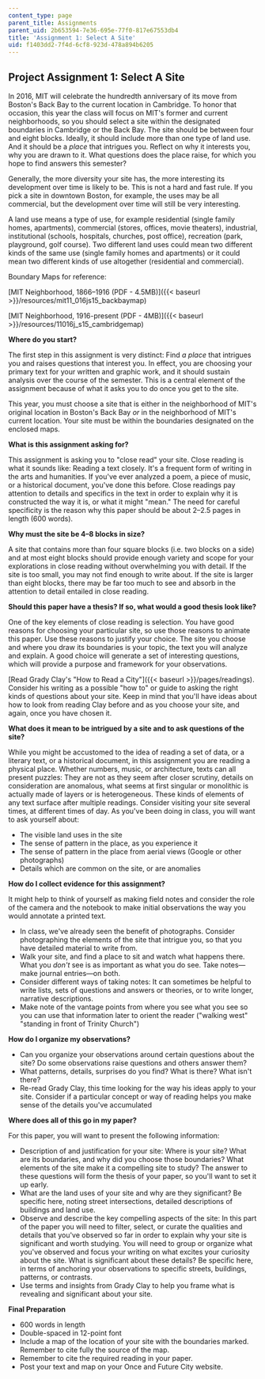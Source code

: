 ```yaml
---
content_type: page
parent_title: Assignments
parent_uid: 2b653594-7e36-695e-77f0-817e67553db4
title: 'Assignment 1: Select A Site'
uid: f1403dd2-7f4d-6cf8-923d-478a894b6205
---
```


Project Assignment 1: Select A Site
-----------------------------------

In 2016, MIT will celebrate the hundredth anniversary of its move from Boston's Back Bay to the current location in Cambridge. To honor that occasion, this year the class will focus on MIT's former and current neighborhoods, so you should select a site within the designated boundaries in Cambridge or the Back Bay. The site should be between four and eight blocks. Ideally, it should include more than one type of land use. And it should be a _place_ that intrigues you. Reflect on why it interests you, why you are drawn to it. What questions does the place raise, for which you hope to find answers this semester?

Generally, the more diversity your site has, the more interesting its development over time is likely to be. This is not a hard and fast rule. If you pick a site in downtown Boston, for example, the uses may be all commercial, but the development over time will still be very interesting.

A land use means a type of use, for example residential (single family homes, apartments), commercial (stores, offices, movie theaters), industrial, institutional (schools, hospitals, churches, post office), recreation (park, playground, golf course). Two different land uses could mean two different kinds of the same use (single family homes and apartments) or it could mean two different kinds of use altogether (residential and commercial).

Boundary Maps for reference:

[MIT Neighborhood, 1866–1916 (PDF - 4.5MB)]({{< baseurl >}}/resources/mit11_016js15_backbaymap)

[MIT Neighborhood, 1916-present (PDF - 4MB)]({{< baseurl >}}/resources/11016j_s15_cambridgemap)

**Where do you start?**

The first step in this assignment is very distinct: Find _a place_ that intrigues you and raises questions that interest you. In effect, you are choosing your primary text for your written and graphic work, and it should sustain analysis over the course of the semester. This is a central element of the assignment because of what it asks you to do once you get to the site.

This year, you must choose a site that is either in the neighborhood of MIT's original location in Boston's Back Bay _or_ in the neighborhood of MIT's current location. Your site must be within the boundaries designated on the enclosed maps.

**What is this assignment asking for?**

This assignment is asking you to "close read" your site. Close reading is what it sounds like: Reading a text closely. It's a frequent form of writing in the arts and humanities. If you've ever analyzed a poem, a piece of music, or a historical document, you've done this before. Close readings pay attention to details and specifics in the text in order to explain why it is constructed the way it is, or what it might "mean." The need for careful specificity is the reason why this paper should be about 2–2.5 pages in length (600 words).

**Why must the site be 4–8 blocks in size?**

A site that contains more than four square blocks (i.e. two blocks on a side) and at most eight blocks should provide enough variety and scope for your explorations in close reading without overwhelming you with detail. If the site is too small, you may not find enough to write about. If the site is larger than eight blocks, there may be far too much to see and absorb in the attention to detail entailed in close reading.

**Should this paper have a thesis? If so, what would a good thesis look like?**

One of the key elements of close reading is selection. You have good reasons for choosing your particular site, so use those reasons to animate this paper. Use these reasons to justify your choice. The site you choose and where you draw its boundaries is your topic, the text you will analyze and explain. A good choice will generate a set of interesting questions, which will provide a purpose and framework for your observations.

[Read Grady Clay's "How to Read a City"]({{< baseurl >}}/pages/readings). Consider his writing as a possible "how to" or guide to asking the right kinds of questions about your site. Keep in mind that you'll have ideas about how to look from reading Clay before and as you choose your site, and again, once you have chosen it.

**What does it mean to be intrigued by a site and to ask questions of the site?**

While you might be accustomed to the idea of reading a set of data, or a literary text, or a historical document, in this assignment you are reading a physical place. Whether numbers, music, or architecture, texts can all present puzzles: They are not as they seem after closer scrutiny, details on consideration are anomalous, what seems at first singular or monolithic is actually made of layers or is heterogeneous. These kinds of elements of any text surface after multiple readings. Consider visiting your site several times, at different times of day. As you've been doing in class, you will want to ask yourself about:

*   The visible land uses in the site
*   The sense of pattern in the place, as you experience it
*   The sense of pattern in the place from aerial views (Google or other photographs)
*   Details which are common on the site, or are anomalies

**How do I collect evidence for this assignment?**

It might help to think of yourself as making field notes and consider the role of the camera and the notebook to make initial observations the way you would annotate a printed text.

*   In class, we've already seen the benefit of photographs. Consider photographing the elements of the site that intrigue you, so that you have detailed material to write from.
*   Walk your site, and find a place to sit and watch what happens there. What you _don't_ see is as important as what you do see. Take notes—make journal entries—on both.
*   Consider different ways of taking notes: It can sometimes be helpful to write lists, sets of questions and answers or theories, or to write longer, narrative descriptions.
*   Make note of the vantage points from where you see what you see so you can use that information later to orient the reader ("walking west" "standing in front of Trinity Church")

**How do I organize my observations?**

*   Can you organize your observations around certain questions about the site? Do some observations raise questions and others answer them?
*   What patterns, details, surprises do you find? What is there? What isn't there?
*   Re-read Grady Clay, this time looking for the way his ideas apply to your site. Consider if a particular concept or way of reading helps you make sense of the details you've accumulated

**Where does all of this go in my paper?**

For this paper, you will want to present the following information:

*   Description of and justification for your site: Where is your site? What are its boundaries, and why did you choose those boundaries? What elements of the site make it a compelling site to study? The answer to these questions will form the thesis of your paper, so you'll want to set it up early.
*   What are the land uses of your site and why are they significant? Be specific here, noting street intersections, detailed descriptions of buildings and land use.
*   Observe and describe the key compelling aspects of the site: In this part of the paper you will need to filter, select, or curate the qualities and details that you've observed so far in order to explain why your site is significant and worth studying. You will need to group or organize what you've observed and focus your writing on what excites your curiosity about the site. What is significant about these details? Be specific here, in terms of anchoring your observations to specific streets, buildings, patterns, or contrasts.
*   Use terms and insights from Grady Clay to help you frame what is revealing and significant about your site.

**Final Preparation**

*   600 words in length
*   Double-spaced in 12-point font
*   Include a map of the location of your site with the boundaries marked. Remember to cite fully the source of the map.
*   Remember to cite the required reading in your paper.
*   Post your text and map on your Once and Future City website.